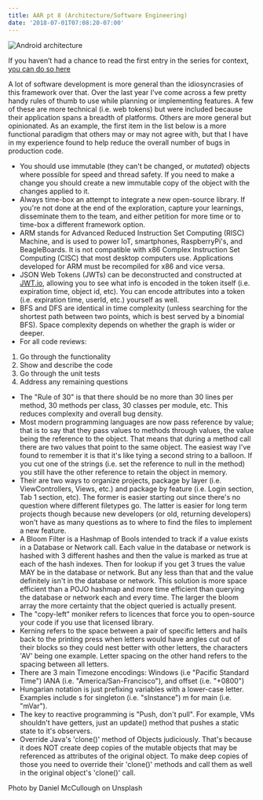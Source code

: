 ```yaml
---
title: AAR pt 8 (Architecture/Software Engineering)
date: '2018-07-01T07:08:20-07:00'
---
```

![Android architecture](/blog-v3/assets/architecture.jpg)

If you haven’t had a chance to read the first entry in the series for context, <a href="/post/after-action-review-aar/">you can do so here</a>

A lot of software development is more general than the idiosyncrasies of this framework over that.  Over the last year I've come across a few pretty handy rules of thumb to use while planning or implementing features.  A few of these are more technical (i.e. web tokens) but were included because their application spans a breadth of platforms.  Others are more general but opinionated. As an example, the first item in the list below is a more functional paradigm that others may or may not agree with, but that I have in my experience found to help reduce the overall number of bugs in production code.

* You should use immutable (they can't be changed, or _mutated_) objects where possible for speed and thread safety.  If you need to make a change you should create a new immutable copy of the object with the changes applied to it.
* Always time-box an attempt to integrate a new open-source library.  If you're not done at the end of the exploration, capture your learnings, disseminate them to the team, and either petition for more time or to time-box a different framework option.
* ARM stands for Advanced Reduced Instruction Set Computing (RISC) Machine, and is used to power IoT, smartphones, RaspberryPi's, and BeagleBoards.  It is not compatible with x86 Complex Instruction Set Computing (CISC) that most desktop computers use. Applications developed for ARM must be recompiled for x86 and vice versa.
* JSON Web Tokens (JWTs) can be deconstructed and constructed at [JWT.io](jwt.io), allowing you to see what info is encoded in the token itself (i.e. expiration time, object id, etc). You can encode attributes into a token (i.e.  expiration time, userId, etc.) yourself as well.
* BFS and DFS are identical in time complexity (unless searching for the shortest path between two points, which is best served by a binomial BFS).  Space complexity depends on whether the graph is wider or deeper.
* For all code reviews:

1. Go through the functionality
2. Show and describe the code
3. Go through the unit tests 
4. Address any remaining questions

* The "Rule of 30" is that there should be no more than 30 lines per method, 30 methods per class, 30 classes per module, etc.  This reduces complexity and overall bug density.
* Most modern programming languages are now pass reference by value; that is to say that they pass values to methods through values, the value being the reference to the object.  That means that during a method call there are two values that point to the same object.  The easiest way I've found to remember it is that it's like tying a second string to a balloon.  If you cut one of the strings (i.e. set the reference to null in the method) you still have the other reference to retain the object in memory.
* Their are two ways to organize projects, package by layer (i.e. ViewControllers, Views, etc.) and package by feature (i.e. Login section, Tab 1 section, etc).  The former is easier starting out since there's no question where different filetypes go.  The latter is easier for long term projects though because new developers (or old, returning developers) won't have as many questions as to where to find the files to implement a new feature.
* A Bloom Filter is a Hashmap of Bools intended to track if a value exists in a Database or Network call.  Each value in the database or network is hashed with 3 different hashes and then the value is marked as true at each of the hash indexes.  Then for lookup if you get 3 trues the value MAY be in the database or network.  But any less than that and the value definitely isn't in the database or network.  This solution is more space efficient than a POJO hashmap and more time efficient than querying the database or network each and every time.  The larger the bloom array the more certainty that the object queried is actually present.  
* The "copy-left" moniker refers to licences that force you to open-source your code if you use that licensed library.
* Kerning refers to the space between a pair of specific letters and hails back to the printing press when letters would have angles cut out of their blocks so they could nest better with other letters, the characters 'AV' being one example.  Letter spacing on the other hand refers to the spacing between all letters. 
* There are 3 main Timezone encodings: Windows (i.e "Pacific Standard Time") IANA (i.e. "America/San-Francisco"), and offset (i.e. "+0800")
* Hungarian notation is just prefixing variables with a lower-case letter.  Examples include s for singleton (i.e. "sInstance") m for main (i.e. "mVar").  
* The key to reactive programming is "Push, don't pull". For example, VMs shouldn't have getters, just an update() method that pushes a static state to it's observers.
* Override Java's 'clone()' method of Objects judiciously.  That's because it does NOT create deep copies of the mutable objects that may be referenced as attributes of the original object.  To make deep copies of those you need to override their 'clone()' methods and call them as well in the original object's 'clone()' call.

Photo by Daniel McCullough on Unsplash
